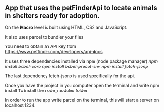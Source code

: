 ## App that uses the petFinderApi to locate animals in shelters ready for adoption.

On the **Macro** level is built using HTML, CSS and JavaScript.

It also uses parcel to bundler your files

You need to obtain an API key from https://www.petfinder.com/developers/api-docs

It uses three dependencies installed via npm (node package manager)
_npm install babel-core_
_npm install babel-preset-env_
_npm install fetch-jsonp_

The last dependency fetch-jsonp is used specifically for the api.

Once you have the project in you computer open the terminal and write
npm install
To install the node_modules folder

In order to run the app write parcel on the terminal, this will start a server on
localhost:1234.
